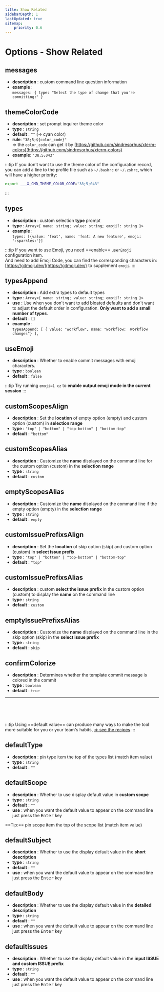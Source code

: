 ```yaml
---
title: Show Related
sidebarDepth: 1
lastUpdated: true
sitemap:
    priority: 0.6
---
```


# Options - Show Related

## messages

- **description** : custom command line question information
- **example** : <br>`messages: { type: "Select the type of change that you're committing:" }`

## themeColorCode

- **description** : set prompt inquirer theme color
- **type** : `string`
- **default** : `""`  (⇒ cyan color)
- **rule**: `"38;5;${color_code}"`    
  ⇒ the `color_code` can get it by [https://github.com/sindresorhus/xterm-colors](https://github.com/sindresorhus/xterm-colors)
- **example**: `"38;5;043"`

:::tip
If you don't want to use the theme color of the configuration record, you can add a line to the profile file such as `~/.bashrc` or `~/.zshrc`, which will have a higher priority:

```bash
export ___X_CMD_THEME_COLOR_CODE="38;5;043"
```

:::

## types

- **description** : custom selection **type** prompt
- **type** : `Array<{ name: string; value: string; emoji?: string }>`
- **example** : <br>`types: [{value: 'feat', name: 'feat: A new feature', emoji: ':sparkles:'}]`

:::tip
If you want to use Emoji, you need ==enable== `userEmoji` configuration item. <br>
And need to add Emoji Code, you can find the corresponding characters in: [https://gitmoji.dev/](https://gitmoji.dev/) to supplement `emoji`.
:::

## typesAppend

- **description** : Add extra types to default types
- **type** : `Array<{ name: string; value: string; emoji?: string }>`
- **use** : Use when you don't want to add bloated defaults and don't want to adjust the default order in configuration. **Only want to add a small number of types**.
- **default** : `[]`
- **example** : <br>`typesAppend: [ { value: "workflow", name: "workflow:  Workflow changes"} ],`

## useEmoji

- **description** : Whether to enable commit messages with emoji characters.
- **type** : `boolean`
- **default** : `false`

:::tip
Try running `emoji=1 cz` to **enable output emoji mode in the current session**
:::

## customScopesAlign

- **description** : Set the **location** of empty option (empty) and custom option (custom) in **selection range**
- **type** : `"top" | "bottom" | "top-bottom" | "bottom-top"`
- **default** : `"bottom"`

## customScopesAlias

- **description** : Customize the **name** displayed on the command line for the custom option (custom) in the **selection range**
- **type** : `string`
- **default** : `custom`

## emptyScopesAlias

- **description** : Customize the **name** displayed on the command line if the empty option (empty) in the **selection range**
- **type** : `string`
- **default** : `empty`

## customIssuePrefixsAlign

- **description** : Set the **location** of skip option (skip) and custom option (custom) in **select issue prefix**
- **type** : `"top" | "bottom" | "top-bottom" | "bottom-top"`
- **default** : `"top"`

## customIssuePrefixsAlias

- **description** : custom **select the issue prefix** in the custom option (custom) to display the **name** on the command line
- **type** : `string`
- **default** : `custom`

## emptyIssuePrefixsAlias

- **description** : Customize the **name** displayed on the command line in the skip option (skip) in the **select issue prefix**
- **type** : `string`
- **default** : `skip`

## confirmColorize

- **description** : Determines whether the template commit message is colored in the commit
- **type** : `boolean`
- **default** : `true`

---

<br/>
<br/>
<br/>

:::tip
Using ==default value== can produce many ways to make the tool more suitable for you or your team's habits, [⇒ see the recipes](/guide/recipes.html#default)
:::

## defaultType

- **description** : pin type item the top of the types list (match item value)
- **type** : `string`
- **default** : `""`

## defaultScope

- **description** : Whether to use display default value in **custom scope**
- **type** : `string`
- **default** : `""`
- **use** : when you want the default value to appear on the command line just press the <kbd>Enter</kbd> key

==Tip:== pin scope item the top of the scope list (match item value)

## defaultSubject

- **description** : Whether to use the display default value in the **short description**
- **type** : `string`
- **default** : `""`
- **use** : when you want the default value to appear on the command line just press the <kbd>Enter</kbd> key

## defaultBody

- **description** : Whether to use the display default value in the **detailed description**
- **type** : `string`
- **default** : `""`
- **use** : when you want the default value to appear on the command line just press the <kbd>Enter</kbd> key

## defaultIssues

- **description** : Whether to use the display default value in the **input ISSUE and custom ISSUE prefix**
- **type** : `string`
- **default** : `""`
- **use** : when you want the default value to appear on the command line just press the <kbd>Enter</kbd> key
